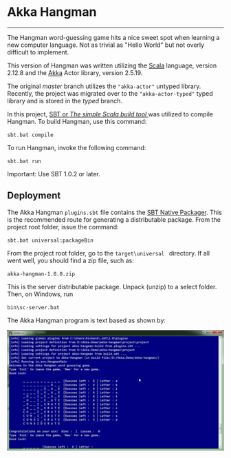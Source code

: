 # Akka Hangman #

----------
The Hangman word-guessing game hits a nice sweet spot when learning a new computer language. Not as trivial as "Hello World" but not overly difficult to implement.

This version of Hangman was written utilizing the [Scala](https://www.scala-lang.org/index.html "https://www.scala-lang.org/index.html") language, version 2.12.8 and the [Akka](https://akka.io) Actor library, version 2.5.19.

The original *master* branch utilizes the ```"akka-actor"``` untyped library.  Recently, the project was migrated over to the ```"akka-actor-typed"```  typed library and is stored in the *typed* branch.

In this project, [SBT or *The simple Scala build tool* ](http://www.scala-sbt.org/ "http://www.scala-sbt.org/") was utilized to compile Hangman. To build Hangman, use this command:

    sbt.bat compile

To run Hangman, invoke the following command:

    sbt.bat run

Important: Use SBT 1.0.2 or later.

## Deployment

The Akka Hangman `plugins.sbt` file contains the [SBT Native Packager](https://github.com/sbt/sbt-native-packager).  This is the recommended route for generating a distributable package.  From the project root folder, issue the command:

```
sbt.bat universal:packageBin
```

From the project root folder, go to the `target\universal ` directory.  If all went well, you should find a zip file, such as:

```
akka-hangman-1.0.0.zip
```

This is the server distributable package.  Unpack (unzip) to a select folder.  Then, on Windows, run

```
bin\sc-server.bat
```

The Akka Hangman program is text based as shown by:

![console view](https://github.com/ROpsal/akka-hangman/blob/master/images/console.png)
